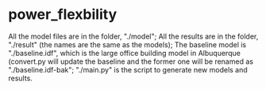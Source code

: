# power_flexbility

All the model files are in the folder, "./model";
All the results are in the folder, "./result" (the names are the same as the models);
The baseline model is "./baseline.idf", which is the large office building model in Albuquerque (convert.py will update the baseline and the former one will be renamed as "./baseline.idf-bak";
"./main.py" is the script to generate new models and results.
